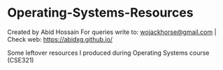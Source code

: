 # Operating-Systems-Resources
Created by Abid Hossain
For queries write to: wojackhorse@gmail.com   | Check web: https://abidxg.github.io/

Some leftover resources I produced during Operating Systems course (CSE321) 

